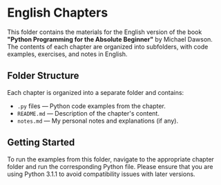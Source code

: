 # English Chapters

This folder contains the materials for the English version of the book **"Python Programming for the Absolute Beginner"** by Michael Dawson. The contents of each chapter are organized into subfolders, with code examples, exercises, and notes in English.

## Folder Structure

Each chapter is organized into a separate folder and contains:

- `.py` files — Python code examples from the chapter.
- `README.md` — Description of the chapter's content.
- `notes.md` — My personal notes and explanations (if any).

## Getting Started

To run the examples from this folder, navigate to the appropriate chapter folder and run the corresponding Python file. Please ensure that you are using Python 3.1.1 to avoid compatibility issues with later versions.
